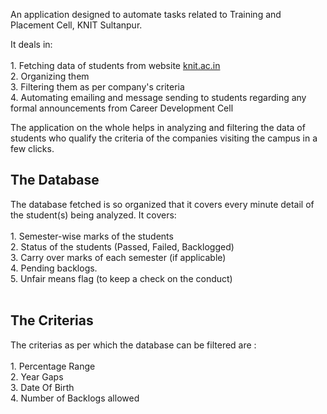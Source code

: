 An application designed to automate tasks related to Training and Placement Cell, KNIT Sultanpur. 

It deals in:</br></br>
      1. Fetching data of students from website <a href = "http://knit.ac.in/">knit.ac.in </a></br>
      2. Organizing them </br>
      3. Filtering them as per company's criteria </br>
      4. Automating emailing and message sending to students regarding any formal announcements from Career Development Cell</br>      

The application on the whole helps in analyzing and filtering the data of students who qualify the criteria of the companies visiting the campus in a few clicks. </br> 


<h2>The Database</h2>
The database fetched is so organized that it covers every minute detail of the student(s) being analyzed. It covers:</br></br>
      1. Semester-wise marks of the students </br>
      2. Status of the students (Passed, Failed, Backlogged) </br>
      3. Carry over marks of each semester (if applicable) </br>
      4. Pending backlogs.</br>
      5. Unfair means flag (to keep a check on the conduct) 
      </br></br>
      
<h2>The Criterias</h2>
The criterias as per which the database can be filtered are : </br></br>
      1. Percentage Range</br>
      2. Year Gaps</br>
      3. Date Of Birth</br>
      4. Number of Backlogs allowed</br>
 
